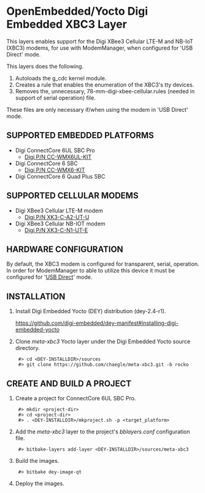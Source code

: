 OpenEmbedded/Yocto Digi Embedded XBC3 Layer
===========================================

This layers enables support for the Digi XBee3 Cellular LTE-M and NB-IoT (XBC3) modems, 
for use with ModemManager, when configured for 'USB Direct' mode.

This layers does the following. 

1. Autoloads the g_cdc kernel module.
2. Creates a rule that enables the enumeration of the XBC3's tty devices.
3. Removes the, unnecessary, 78-mm-digi-xbee-cellular.rules (needed in support 
of serial operation) file. 

These files are only necessary if/when using the modem in 'USB Direct' mode.

SUPPORTED EMBEDDED PLATFORMS
----------------------------

  * Digi ConnectCore 6UL SBC Pro
    * [Digi P/N CC-WMX6UL-KIT](https://www.digi.com/products/embedded-systems/single-board-computers/connectcore-for-i-mx6ul-sbc-pro)
  * Digi ConnectCore 6 SBC
    * [Digi P/N CC-WMX6-KIT](https://www.digi.com/products/embedded-systems/single-board-computers/connectcore-6-sbc)
  * Digi ConnectCore 6 Quad Plus SBC

SUPPORTED CELLULAR MODEMS
-------------------------

  * Digi XBee3 Cellular LTE-M modem
    * [Digi P/N XK3-C-A2-UT-U](https://www.digi.com/products/xbee-rf-solutions/embedded-cellular-modems/xbee3-cellular-lte-m)
  * Digi XBee3 Cellular NB-IOT modem
    * [Digi P/N XK3-C-N1-UT-E](https://www.digi.com/products/xbee-rf-solutions/embedded-cellular-modems/xbee3-cellular-nb-iot)

HARDWARE CONFIGURATION
----------------------

By default, the XBC3 modem is configured for transparent, serial, operation. In order for
ModemManager to able to utilize this device it must be configured for '[USB Direct](https://www.digi.com/resources/documentation/Digidocs/90002258/#Concepts/c_mode_usb_direct_lte-m.htm?Highlight=usb%20direct)' mode. 


INSTALLATION
------------

1. Install Digi Embedded Yocto (DEY) distribution (dey-2.4-r1).

    https://github.com/digi-embedded/dey-manifest#installing-digi-embedded-yocto

2. Clone *meta-xbc3* Yocto layer under the Digi Embedded Yocto source
   directory.

        #> cd <DEY-INSTALLDIR>/sources
        #> git clone https://github.com/chaegle/meta-xbc3.git -b rocko

CREATE AND BUILD A PROJECT
--------------------------

1. Create a project for ConnectCore 6UL SBC Pro.

        #> mkdir <project-dir>
        #> cd <project-dir>
        #> . <DEY-INSTALLDIR>/mkproject.sh -p <target_platform>

2. Add the *meta-xbc3* layer to the project's *bblayers.conf*
  configuration file.

        #> bitbake-layers add-layer <DEY-INSTALLDIR>/sources/meta-xbc3

3. Build the images.

        #> bitbake dey-image-qt

4. Deploy the images.

